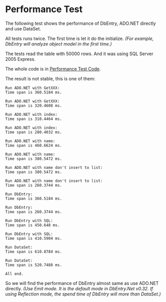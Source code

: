 Performance Test
==========

The following test shows the performance of DbEntry, ADO.NET directly and use DataSet.

All tests runs twice. The first time is let it do the initialize. _(For example, DbEntry will analyze object model in the first time.)_

The tests read the table with 50000 rows. And it was using SQL Server 2005 Express.

The whole code is in [Performance Test Code](PerformanceTestCode.md).

The result is not stable, this is one of them:

````
Run ADO.NET with GetXXX:
Time span is 360.5184 ms.

Run ADO.NET with GetXXX:
Time span is 320.4608 ms.

Run ADO.NET with index:
Time span is 310.4464 ms.

Run ADO.NET with index:
Time span is 280.4032 ms.

Run ADO.NET with name:
Time span is 460.6624 ms.

Run ADO.NET with name:
Time span is 380.5472 ms.

Run ADO.NET with name don't insert to list:
Time span is 380.5472 ms.

Run ADO.NET with name don't insert to list:
Time span is 260.3744 ms.

Run DbEntry:
Time span is 360.5184 ms.

Run DbEntry:
Time span is 260.3744 ms.

Run DbEntry with SQL:
Time span is 450.648 ms.

Run DbEntry with SQL:
Time span is 410.5904 ms.

Run DataSet:
Time span is 610.8784 ms.

Run DataSet:
Time span is 520.7488 ms.

All end.
````

So we will find the performance of DbEntry almost same as use ADO.NET directly. _(Use Emit mode. It is the default mode in DbEntry.Net v0.32. If using Reflection mode, the spend time of DbEntry will more than DataSet.)_

